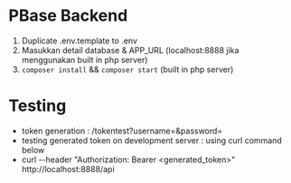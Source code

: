 # PBase Backend

1. Duplicate .env.template to .env
2. Masukkan detail database & APP_URL (localhost:8888 jika menggunakan built in php server)
3. `composer install` && `composer start` (built in php server)

# Testing
- token generation : /tokentest?username=<username>&password=<username>
- testing generated token on development server : using curl command below
- curl --header "Authorization: Bearer <generated_token>" http://localhost:8888/api
